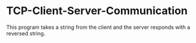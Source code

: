 # TCP-Client-Server-Communication
This program takes a string from the client and the server responds with a reversed string. 
